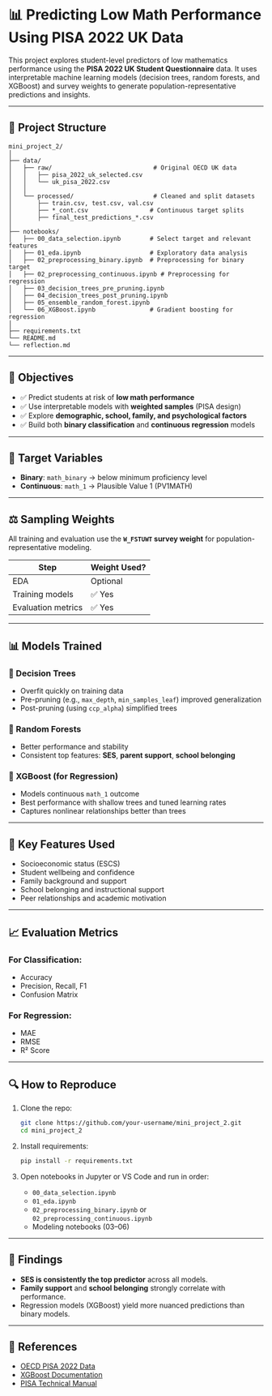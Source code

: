 
# 📊 Predicting Low Math Performance Using PISA 2022 UK Data

This project explores student-level predictors of low mathematics performance using the **PISA 2022 UK Student Questionnaire** data. It uses interpretable machine learning models (decision trees, random forests, and XGBoost) and survey weights to generate population-representative predictions and insights.

---

## 📁 Project Structure

```
mini_project_2/
│
├── data/
│   ├── raw/                            # Original OECD UK data
│   │   ├── pisa_2022_uk_selected.csv
│   │   └── uk_pisa_2022.csv
│   │
│   └── processed/                      # Cleaned and split datasets
│       ├── train.csv, test.csv, val.csv
│       ├── *_cont.csv                 # Continuous target splits
│       ├── final_test_predictions_*.csv
│
├── notebooks/
│   ├── 00_data_selection.ipynb        # Select target and relevant features
│   ├── 01_eda.ipynb                   # Exploratory data analysis
│   ├── 02_preprocessing_binary.ipynb  # Preprocessing for binary target
│   ├── 02_preprocessing_continuous.ipynb # Preprocessing for regression
│   ├── 03_decision_trees_pre_pruning.ipynb
│   ├── 04_decision_trees_post_pruning.ipynb
│   ├── 05_ensemble_random_forest.ipynb
│   └── 06_XGBoost.ipynb               # Gradient boosting for regression
│
├── requirements.txt
└── README.md
└── reflection.md 

```

---

## 🎯 Objectives

* ✅ Predict students at risk of **low math performance**
* ✅ Use interpretable models with **weighted samples** (PISA design)
* ✅ Explore **demographic, school, family, and psychological factors**
* ✅ Build both **binary classification** and **continuous regression** models

---

## 🧠 Target Variables

* **Binary**: `math_binary` → below minimum proficiency level
* **Continuous**: `math_1` → Plausible Value 1 (PV1MATH)

---

## ⚖️ Sampling Weights

All training and evaluation use the **`W_FSTUWT` survey weight** for population-representative modeling.

| Step               | Weight Used? |
| ------------------ | ------------ |
| EDA                | Optional     |
| Training models    | ✅ Yes        |
| Evaluation metrics | ✅ Yes        |

---

## 📊 Models Trained

### 🔹 Decision Trees

* Overfit quickly on training data
* Pre-pruning (e.g., `max_depth`, `min_samples_leaf`) improved generalization
* Post-pruning (using `ccp_alpha`) simplified trees

### 🔹 Random Forests

* Better performance and stability
* Consistent top features: **SES**, **parent support**, **school belonging**

### 🔹 XGBoost (for Regression)

* Models continuous `math_1` outcome
* Best performance with shallow trees and tuned learning rates
* Captures nonlinear relationships better than trees

---

## 🧮 Key Features Used

* Socioeconomic status (ESCS)
* Student wellbeing and confidence
* Family background and support
* School belonging and instructional support
* Peer relationships and academic motivation

---

## 📈 Evaluation Metrics

### For Classification:

* Accuracy
* Precision, Recall, F1
* Confusion Matrix

### For Regression:

* MAE
* RMSE
* R² Score

---

## 🔍 How to Reproduce

1. Clone the repo:

   ```bash
   git clone https://github.com/your-username/mini_project_2.git
   cd mini_project_2
   ```

2. Install requirements:

   ```bash
   pip install -r requirements.txt
   ```

3. Open notebooks in Jupyter or VS Code and run in order:

   * `00_data_selection.ipynb`
   * `01_eda.ipynb`
   * `02_preprocessing_binary.ipynb` or `02_preprocessing_continuous.ipynb`
   * Modeling notebooks (03–06)

---

## 📌 Findings

* **SES is consistently the top predictor** across all models.
* **Family support** and **school belonging** strongly correlate with performance.
* Regression models (XGBoost) yield more nuanced predictions than binary models.

---

## 📎 References

* [OECD PISA 2022 Data](https://www.oecd.org/pisa/data/2022database/)
* [XGBoost Documentation](https://xgboost.readthedocs.io/)
* [PISA Technical Manual](https://www.oecd.org/pisa/data/pisa2022technicalreport.htm)

